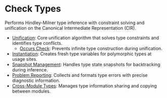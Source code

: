 # Check Types

Performs Hindley-Milner type inference with constraint solving and unification on the Canonical Intermediate Representation (CIR).

- [Unification](./unify.zig): Core unification algorithm that solves type constraints and identifies type conflicts.
  - [Occurs Check](./occurs.zig): Prevents infinite type construction during unification.
- [Instantiation](./instantiate.zig): Creates fresh type variables for polymorphic types at usage sites.
- [Snapshot Management](./snapshot.zig): Handles type state snapshots for backtracking during inference.
- [Problem Reporting](./problem.zig): Collects and formats type errors with precise diagnostic information.
- [Cross-Module Types](./copy_import.zig): Manages type information sharing and copying between modules.
